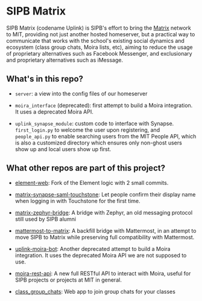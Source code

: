 # SIPB Matrix

SIPB Matrix (codename Uplink) is SIPB's effort to bring the [Matrix](https://matrix.org) network to MIT, providing not just another hosted homeserver, but a practical way to communicate that works with the school's existing social dynamics and ecosystem (class group chats, Moira lists, etc), aiming to reduce the usage of proprietary alternatives such as Facebook Messenger, and exclusionary and proprietary alternatives such as iMessage.

## What's in this repo?

* `server`: a view into the config files of our homeserver

* `moira_interface` (deprecated): first attempt to build a Moira integration. It uses a deprecated Moira API.

* `uplink_synapse_module`: custom code to interface with Synapse. `first_login.py` to welcome the user upon registering, and `people_api.py` to enable searching users from the MIT People API, which is also a customized directory which ensures only non-ghost users show up and local users show up first.

## What other repos are part of this project?

* [element-web](https://github.com/sipb/element-web): Fork of the Element logic with 2 small commits.

* [matrix-synapse-saml-touchstone](https://github.com/gabrc52/matrix-synapse-saml-touchstone): Let people confirm their display name when logging in with Touchstone for the first time.

* [matrix-zephyr-bridge](https://github.com/sipb/matrix-zephyr-bridge): A bridge with Zephyr, an old messaging protocol still used by SIPB alumni

* [mattermost-to-matrix](https://github.com/gabrc52/mattermost-to-matrix): A backfill bridge with Mattermost, in an attempt to move SIPB to Matrix while preserving full compatibility with Mattermost.

* [uplink-moira-bot](https://github.com/sipb/uplink-moira-bot): Another deprecated attempt to build a Moira integration. It uses the deprecated Moira API we are not supposed to use.

* [moira-rest-api](https://github.com/gabrc52/moira-rest-api): A new full RESTful API to interact with Moira, useful for SIPB projects or projects at MIT in general.

* [class_group_chats](https://github.com/gabrc52/class_group_chats/): Web app to join group chats for your classes
